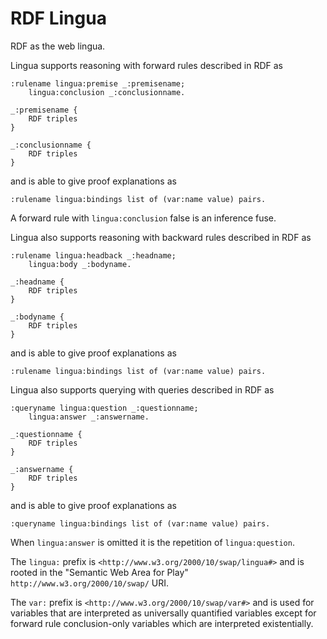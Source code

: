 # RDF Lingua

RDF as the web lingua.

Lingua supports reasoning with forward rules described in RDF as
```
:rulename lingua:premise _:premisename;
    lingua:conclusion _:conclusionname.

_:premisename {
    RDF triples
}

_:conclusionname {
    RDF triples
}
```
and is able to give proof explanations as
```
:rulename lingua:bindings list of (var:name value) pairs.
```

A forward rule with `lingua:conclusion` false is an inference fuse.

Lingua also supports reasoning with backward rules described in RDF as
```
:rulename lingua:headback _:headname;
    lingua:body _:bodyname.

_:headname {
    RDF triples
}

_:bodyname {
    RDF triples
}
```
and is able to give proof explanations as
```
:rulename lingua:bindings list of (var:name value) pairs.
```

Lingua also supports querying with queries described in RDF as
```
:queryname lingua:question _:questionname;
    lingua:answer _:answername.

_:questionname {
    RDF triples
}

_:answername {
    RDF triples
}
```
and is able to give proof explanations as
```
:queryname lingua:bindings list of (var:name value) pairs.
```

When `lingua:answer` is omitted it is the repetition of `lingua:question`.

The `lingua:` prefix is `<http://www.w3.org/2000/10/swap/lingua#>` and is rooted
in the "Semantic Web Area for Play" `http://www.w3.org/2000/10/swap/` URI.

The `var:` prefix is `<http://www.w3.org/2000/10/swap/var#>` and is used for
variables that are interpreted as universally quantified variables except for
forward rule conclusion-only variables which are interpreted existentially.
